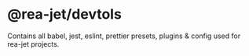 # @rea-jet/devtols

Contains all babel, jest, eslint, prettier presets, plugins & config used for rea-jet projects.
